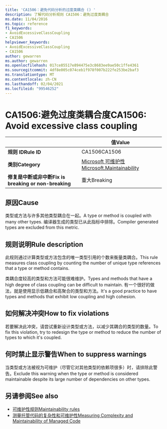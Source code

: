 ```yaml
---
title: 'CA1506：避免代码分析的过度类耦合 () '
description: 了解代码分析规则 CA1506：避免过度类耦合
ms.date: 11/04/2016
ms.topic: reference
f1_keywords:
- AvoidExcessiveClassCoupling
- CA1506
helpviewer_keywords:
- AvoidExcessiveClassCoupling
- CA1506
author: gewarren
ms.author: gewarren
ms.openlocfilehash: 017ce85517e894475e3c8683ee9ae50c1ffe4361
ms.sourcegitcommit: 4df8e005c074ceb1f978f007b222fe253be2baf3
ms.translationtype: MT
ms.contentlocale: zh-CN
ms.lasthandoff: 02/04/2021
ms.locfileid: "99546252"
---
```

# <a name="ca1506-avoid-excessive-class-coupling"></a><span data-ttu-id="fd700-103">CA1506:避免过度类耦合度</span><span class="sxs-lookup"><span data-stu-id="fd700-103">CA1506: Avoid excessive class coupling</span></span>

| | <span data-ttu-id="fd700-104">值</span><span class="sxs-lookup"><span data-stu-id="fd700-104">Value</span></span> |
|-|-|
| <span data-ttu-id="fd700-105">**规则 ID**</span><span class="sxs-lookup"><span data-stu-id="fd700-105">**Rule ID**</span></span> |<span data-ttu-id="fd700-106">CA1506</span><span class="sxs-lookup"><span data-stu-id="fd700-106">CA1506</span></span>|
| <span data-ttu-id="fd700-107">**类别**</span><span class="sxs-lookup"><span data-stu-id="fd700-107">**Category**</span></span> |[<span data-ttu-id="fd700-108">Microsoft 可维护性</span><span class="sxs-lookup"><span data-stu-id="fd700-108">Microsoft.Maintainability</span></span>](maintainability-warnings.md)|
| <span data-ttu-id="fd700-109">**修复是中断或非中断**</span><span class="sxs-lookup"><span data-stu-id="fd700-109">**Fix is breaking or non-breaking**</span></span> |<span data-ttu-id="fd700-110">重大</span><span class="sxs-lookup"><span data-stu-id="fd700-110">Breaking</span></span>|

## <a name="cause"></a><span data-ttu-id="fd700-111">原因</span><span class="sxs-lookup"><span data-stu-id="fd700-111">Cause</span></span>

<span data-ttu-id="fd700-112">类型或方法与许多其他类型耦合在一起。</span><span class="sxs-lookup"><span data-stu-id="fd700-112">A type or method is coupled with many other types.</span></span> <span data-ttu-id="fd700-113">编译器生成的类型已从此指标中排除。</span><span class="sxs-lookup"><span data-stu-id="fd700-113">Compiler generated types are excluded from this metric.</span></span>

## <a name="rule-description"></a><span data-ttu-id="fd700-114">规则说明</span><span class="sxs-lookup"><span data-stu-id="fd700-114">Rule description</span></span>

<span data-ttu-id="fd700-115">此规则通过计算类型或方法包含的唯一类型引用的个数来衡量类耦合。</span><span class="sxs-lookup"><span data-stu-id="fd700-115">This rule measures class coupling by counting the number of unique type references that a type or method contains.</span></span>

<span data-ttu-id="fd700-116">类耦合度较高的类型和方法可能很难维护。</span><span class="sxs-lookup"><span data-stu-id="fd700-116">Types and methods that have a high degree of class coupling can be difficult to maintain.</span></span> <span data-ttu-id="fd700-117">有一个很好的做法，就是使用显示低耦合和高聚合的类型和方法。</span><span class="sxs-lookup"><span data-stu-id="fd700-117">It's a good practice to have types and methods that exhibit low coupling and high cohesion.</span></span>

## <a name="how-to-fix-violations"></a><span data-ttu-id="fd700-118">如何解决冲突</span><span class="sxs-lookup"><span data-stu-id="fd700-118">How to fix violations</span></span>

<span data-ttu-id="fd700-119">若要解决此冲突，请尝试重新设计类型或方法，以减少其耦合的类型的数量。</span><span class="sxs-lookup"><span data-stu-id="fd700-119">To fix this violation, try to redesign the type or method to reduce the number of types to which it's coupled.</span></span>

## <a name="when-to-suppress-warnings"></a><span data-ttu-id="fd700-120">何时禁止显示警告</span><span class="sxs-lookup"><span data-stu-id="fd700-120">When to suppress warnings</span></span>

<span data-ttu-id="fd700-121">当类型或方法被视为可维护（尽管它对其他类型的依赖项很多）时，请排除此警告。</span><span class="sxs-lookup"><span data-stu-id="fd700-121">Exclude this warning when the type or method is considered maintainable despite its large number of dependencies on other types.</span></span>

## <a name="see-also"></a><span data-ttu-id="fd700-122">另请参阅</span><span class="sxs-lookup"><span data-stu-id="fd700-122">See also</span></span>

- [<span data-ttu-id="fd700-123">可维护性规则</span><span class="sxs-lookup"><span data-stu-id="fd700-123">Maintainability rules</span></span>](maintainability-warnings.md)
- [<span data-ttu-id="fd700-124">测量托管代码的复杂性和可维护性</span><span class="sxs-lookup"><span data-stu-id="fd700-124">Measuring Complexity and Maintainability of Managed Code</span></span>](/visualstudio/code-quality/code-metrics-values)
